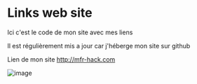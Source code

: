 # Links web site
Ici c'est le code de mon site avec mes liens

Il est régulièrement mis a jour car j'héberge mon site sur github

 Lien de mon site http://mfr-hack.com

![image](https://media.discordapp.net/attachments/959865816445227189/998647936554643556/unknown.png)
